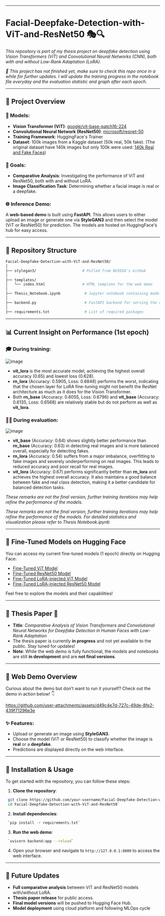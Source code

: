 ----------
# Facial-Deepfake-Detection-with-ViT-and-ResNet50 🎭🔍
_This repository is part of my thesis project on deepfake detection using Vision Transformers (ViT) and Convolutional Neural Networks (CNN), both with and without Low-Rank Adaptation (LoRA)._

_💜 This project has not finished yet, make sure to check this repo once in a while for further updates. I will update the training progress in the notebook file everyday and the evaluation statistic and graph after each epoch._

----------


## 🌟 Project Overview

### 🧠 Models:

-   **Vision Transformer (ViT)**: [google/vit-base-patch16-224](https://huggingface.co/google/vit-base-patch16-224)
-   **Convolutional Neural Network (ResNet50)**: [microsoft/resnet-50](https://huggingface.co/microsoft/resnet-50)
-   **Training Framework**: HuggingFace's Trainer
-   **Dataset**: 100k images from a Kaggle dataset (50k real, 50k fake). (The original dataset have 140k images but only 100k were used: [140k Real and Fake Faces](https://www.kaggle.com/datasets/xhlulu/140k-real-and-fake-faces))

### 🚀 Goals:

-   **Comparative Analysis**: Investigating the performance of ViT and ResNet50, both with and without LoRA.
-   **Image Classification Task**: Determining whether a facial image is real or a deepfake.

### 🌐 Inference Demo:

A **web-based demo** is built using **FastAPI**. This allows users to either upload an image or generate one via **StyleGAN3** and then select the model (ViT or ResNet50) for prediction. The models are hosted on HuggingFace's hub for easy access.

---

## 📁 Repository Structure

```bash
Facial-Deepfake-Detection-with-ViT-and-ResNet50/
│
├── stylegan3/                     # Pulled from NVIDIA's GitHub
│
├── templates/
│   └── index.html                 # HTML template for the web demo
│
├── Thesis_Notebook.ipynb           # Jupyter notebook containing model training code
│
├── backend.py                      # FastAPI backend for serving the demo
│
├── requirements.txt                # List of required packages
```

 --------
 
## 📊 Current Insight on Performance (1st epoch)

### 🎓 During training:
![image](https://github.com/user-attachments/assets/90e5259b-3204-4ad6-9924-624c380e9387)


-   **vit_lora** is the most accurate model, achieving the highest overall accuracy (0.65) and lowest loss (0.628).
- **rn_lora** (Accuracy: 0.5905, Loss: 0.6848) performs the worst, indicating that the chosen layer for LoRA fine-tuning might not benefit the ResNet architecture as much as it does for the Vision Transformer.
- Both **rn_base** (Accuracy: 0.6055, Loss: 0.6796) and **vit_base** (Accuracy: 0.6135, Loss: 0.6568) are relatively stable but do not perform as well as **vit_lora**.

### 🧑‍💻 During evaluation:
![image](https://github.com/user-attachments/assets/785e2ee4-8e83-4b5c-9973-f3de10102298)

-   **vit_base** (Accuracy: 0.64) shows slightly better performance than **rn_base** (Accuracy: 0.63) in detecting real images and is more balanced overall, especially for detecting fakes.
-   **rn_lora** (Accuracy: 0.54) suffers from a major imbalance, overfitting to fake images and severely underperforming on real images. This leads to reduced accuracy and poor recall for real images.
-   **vit_lora** (Accuracy: 0.67) performs significantly better than **rn_lora** and achieves the highest overall accuracy. It also maintains a good balance between fake and real class detection, making it a better candidate for balanced detection tasks.

*These remarks are not the final version, further training iterations may help refine the performance of the models.*

*These remarks are not the final version, further training iterations may help refine the performance of the models. For detailed statistics and visualization please refer to Thesis Notebook.ipynb*

----------

## 🔗 Fine-Tuned Models on Hugging Face
You can access my current fine-tuned models (1 epoch) directly on Hugging Face:

-   [Fine-Tuned ViT Model](https:/huggingface.co/1ancelot/vit_base)
-   [Fine-Tuned ResNet50 Model](https:/huggingface.co/1ancelot/rn_base)
-   [Fine-Tuned LoRA-injected ViT Model](https:/huggingface.co/1ancelot/vit_lora)
-   [Fine-Tuned LoRA-injected ResNet50 Model](https:/huggingface.co/1ancelot/rn_lora)

Feel free to explore the models and their capabilities!

----------

## 📜 Thesis Paper 📝
-   **Title**: _Comparative Analysis of Vision Transformers and Convolutional Neural Networks for Deepfake Detection in Human Faces with Low-Rank Adaptation_
-   The thesis paper is currently **in progress** and not yet available to the public. Stay tuned for updates!
-   **Note**: While the web demo is fully functional, the models and notebooks are still **in development** and are **not final versions**.
----------

## 🚀 Web Demo Overview

Curious about the demo but don’t want to run it yourself? Check out the demo in action below! 👇

https://github.com/user-attachments/assets/d49c4e7d-727c-49de-8fe2-439f71296e3e

### ✨ Features:

-   Upload or generate an image using **StyleGAN3**.
-   Choose the model (ViT or ResNet50) to classify whether the image is **real** or a **deepfake**.
-   Predictions are displayed directly on the web interface.
----------

## 🔧 Installation & Usage

To get started with the repository, you can follow these steps:

1.  **Clone the repository**:
    
   ``` bash
    git clone https://github.com/your-username/Facial-Deepfake-Detection-with-ViT-and-ResNet50.git
    cd Facial-Deepfake-Detection-with-ViT-and-ResNet50` 
```
    
2.  **Install dependencies**:
    
   ``` bash
    `pip install -r requirements.txt` 
   ```
    
3.  **Run the web demo**:
    
   ```bash
    `uvicorn backend:app --reload` 
   ```
    
4.  Open your browser and navigate to `http://127.0.0.1:8000` to access the web interface.
 --------
## 📅 Future Updates

-   **Full comparative analysis** between ViT and ResNet50 models with/without LoRA.
-   **Thesis paper release** for public access.
-   **Final model versions** will be pushed to Hugging Face Hub.
-   **Model deployment** using cloud platform and following MLOps cycle
